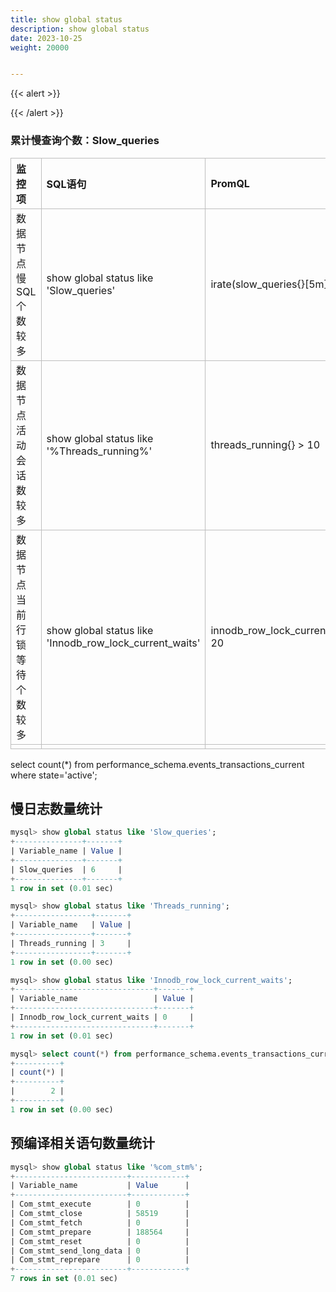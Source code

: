 ```yaml
---
title: show global status
description: show global status
date: 2023-10-25
weight: 20000


---
```

<style>
th, td {
  border: 1px solid rgb(190, 190, 190);
}
</style>
{{< alert >}}

{{< /alert >}}


### 累计慢查询个数：Slow_queries
| 监控项                       | SQL语句                                                 | PromQL                              |
|:-----------------------------|:--------------------------------------------------------|:------------------------------------|
| 数据节点慢SQL个数较多        | show global status like 'Slow_queries'                  | irate(slow_queries{}[5m]) > 20      |
| 数据节点活动会话数较多       | show global status like '%Threads_running%'             | threads_running{} > 10              |
| 数据节点当前行锁等待个数较多 | show global status like 'Innodb_row_lock_current_waits' | innodb_row_lock_current_waits{}> 20 |
|                              |                                                         |                                     |



select count(*) from performance_schema.events_transactions_current where state='active';

## 慢日志数量统计
```sql
mysql> show global status like 'Slow_queries';
+---------------+-------+
| Variable_name | Value |
+---------------+-------+
| Slow_queries  | 6     |
+---------------+-------+
1 row in set (0.01 sec)

mysql> show global status like 'Threads_running';
+-----------------+-------+
| Variable_name   | Value |
+-----------------+-------+
| Threads_running | 3     |
+-----------------+-------+
1 row in set (0.00 sec)

mysql> show global status like 'Innodb_row_lock_current_waits';
+-------------------------------+-------+
| Variable_name                 | Value |
+-------------------------------+-------+
| Innodb_row_lock_current_waits | 0     |
+-------------------------------+-------+
1 row in set (0.01 sec)

mysql> select count(*) from performance_schema.events_transactions_current where state='active';
+----------+
| count(*) |
+----------+
|        2 |
+----------+
1 row in set (0.00 sec)


```

## 预编译相关语句数量统计
```sql
mysql> show global status like '%com_stm%';
+-------------------------+------------+
| Variable_name           | Value      |
+-------------------------+------------+
| Com_stmt_execute        | 0          |
| Com_stmt_close          | 58519      |
| Com_stmt_fetch          | 0          |
| Com_stmt_prepare        | 188564     |
| Com_stmt_reset          | 0          |
| Com_stmt_send_long_data | 0          |
| Com_stmt_reprepare      | 0          |
+-------------------------+------------+
7 rows in set (0.01 sec)
```









